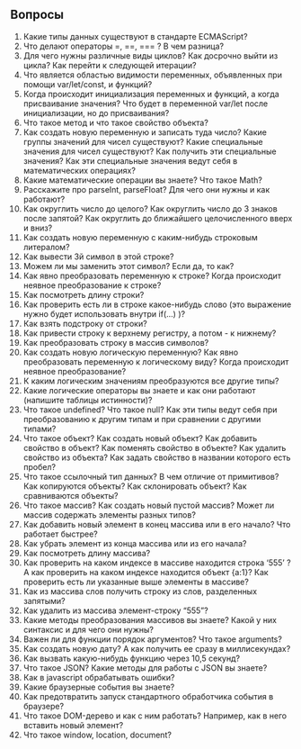 ## Вопросы

1. Какие типы данных существуют в стандарте ECMAScript?
2. Что делают операторы =, ==, === ? В чем разница?
3. Для чего нужны различные виды циклов? Как досрочно выйти из цикла? Как перейти к следующей итерации?
4. Что является областью видимости переменных, объявленных при помощи var/let/const, и функций?
5. Когда происходит инициализация переменных и функций, а когда присваивание значения? Что будет в переменной var/let после инициализации, но до присваивания?
6. Что такое метод и что такое свойство объекта?
7. Как создать новую переменную и записать туда число? Какие группы значений для чисел существуют? Какие специальные значения для чисел существуют? Как получить эти специальные значения? Как эти специальные значения ведут себя в математических операциях?
8. Какие математические операции вы знаете? Что такое Math?
9. Расскажите про parseInt, parseFloat? Для чего они нужны и как работают?
10. Как округлить число до целого? Как округлить число до 3 знаков после запятой? Как округлить до ближайшего целочисленного вверх и вниз?
11. Как создать новую переменную с каким-нибудь строковым литералом?
12. Как вывести 3й символ в этой строке?
13. Можем ли мы заменить этот символ? Если да, то как?
14. Как явно преобразовать переменную к строке? Когда происходит неявное преобразование к строке?
15. Как посмотреть длину строки?
16. Как проверить есть ли в строке какое-нибудь слово (это выражение нужно будет использовать внутри if(...) )?
17. Как взять подстроку от строки?
18. Как привести строку к верхнему регистру, а потом - к нижнему?
19. Как преобразовать строку в массив символов?
20. Как создать новую логическую переменную? Как явно преобразовать переменную к логическому виду? Когда происходит неявное преобразование?
21. К каким логическим значениям преобразуются все другие типы?
22. Какие логические операторы вы знаете и как они работают (напишите таблицы истинности)?
23. Что такое undefined? Что такое null? Как эти типы ведут себя при преобразованию к другим типам и при сравнении с другими типами?
24. Что такое объект? Как создать новый объект? Как добавить свойство в объект? Как поменять свойство в объекте? Как удалить свойство из объекта? Как задать свойство в названии которого есть пробел?
25. Что такое ссылочный тип данных? В чем отличие от примитивов? Как копируются объекты? Как склонировать объект? Как сравниваются объекты?
26. Что такое массив? Как создать новый пустой массив? Может ли массив содержать элементы разных типов?
27. Как добавить новый элемент в конец массива или в его начало? Что работает быстрее?
28. Как убрать элемент из конца массива или из его начала?
29. Как посмотреть длину массива?
30. Как проверить на каком индексе в массиве находится строка ‘555’ ? А как проверить на каком индексе находится объект {a:1}? Как проверить есть ли указанные выше элементы в массиве?
31. Как из массива слов получить строку из слов, разделенных запятыми?
32. Как удалить из массива элемент-строку “555”?
33. Какие методы преобразования массивов вы знаете? Какой у них синтаксис и для чего они нужны?
34. Важен ли для функции порядок аргументов? Что такое arguments?
35. Как создать новую дату? А как получить ее сразу в миллисекундах?
36. Как вызвать какую-нибудь функцию через 10,5 секунд?
37. Что такое JSON? Какие методы для работы с JSON вы знаете?
38. Как в javascript обрабатывать ошибки?
39. Какие браузерные события вы знаете?
40. Как предотвратить запуск стандартного обработчика события в браузере?
41. Что такое DOM-дерево и как с ним работать? Например, как в него вставить новый элемент?
42. Что такое window, location, document?
